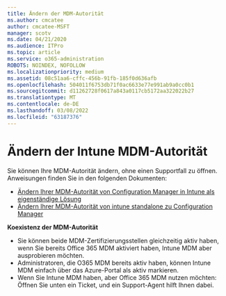 ```yaml
---
title: Ändern der MDM-Autorität
ms.author: cmcatee
author: cmcatee-MSFT
manager: scotv
ms.date: 04/21/2020
ms.audience: ITPro
ms.topic: article
ms.service: o365-administration
ROBOTS: NOINDEX, NOFOLLOW
ms.localizationpriority: medium
ms.assetid: 08c51aa6-cffc-456b-91fb-185f0d636afb
ms.openlocfilehash: 504011f6753db71f0ac6633e77e991ab9a0cc0b1
ms.sourcegitcommit: d11262728f0617a843a0117cb5172aa322022b27
ms.translationtype: MT
ms.contentlocale: de-DE
ms.lasthandoff: 03/08/2022
ms.locfileid: "63187376"
---
```

# <a name="change-intune-mdm-authority"></a>Ändern der Intune MDM-Autorität

Sie können Ihre MDM-Autorität ändern, ohne einen Supportfall zu öffnen. Anweisungen finden Sie in den folgenden Dokumenten:
  
- [Ändern Ihrer MDM-Autorität von Configuration Manager in Intune als eigenständige Lösung](https://docs.microsoft.com/configmgr/mdm/deploy-use/migrate-change-mdm-authority)
- [Ändern Ihrer MDM-Autorität von intune standalone zu Configuration Manager](https://docs.microsoft.com/configmgr/mdm/deploy-use/change-mdm-authority)
  
**Koexistenz der MDM-Autorität**
  
- Sie können beide MDM-Zertifizierungsstellen gleichzeitig aktiv haben, wenn Sie bereits Office 365 MDM aktiviert haben, Intune MDM aber ausprobieren möchten.
- Administratoren, die O365 MDM bereits aktiv haben, können Intune MDM einfach über das Azure-Portal als aktiv markieren.
- Wenn Sie Intune MDM haben, aber Office 365 MDM nutzen möchten: Öffnen Sie unten ein Ticket, und ein Support-Agent hilft Ihnen dabei.

